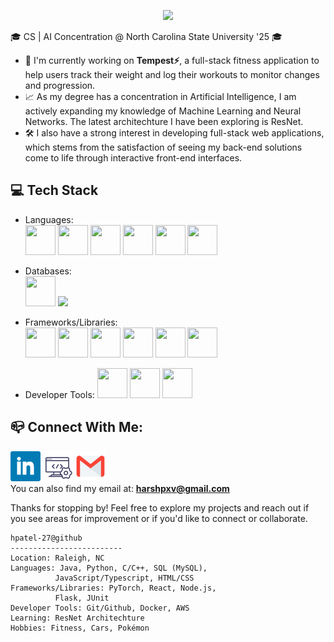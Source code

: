 <p align="center">
  <img src="https://capsule-render.vercel.app/api?type=waving&color=614a9b&height=250&section=header&text=Hi,%20I'm%20Harsh%20Patel!&fontSize=60" />
</p>

🎓 CS | AI Concentration @ North Carolina State University '25 🎓
- 🚧 I'm currently working on <a href="https://github.com/hpatel-27/Tempest-Fitness" style="text-decoration:none; color:inherit;"><b style="text-decoration: none; color: inherit;">Tempest⚡</b></a>, a full-stack fitness application to help users track their weight and log their workouts to monitor changes and progression.
- 📈 As my degree has a concentration in Artificial Intelligence, I am actively expanding my knowledge of Machine Learning and Neural Networks. The latest architechture I have been exploring is ResNet. 
- 🛠️ I also have a strong interest in developing full-stack web applications, which stems from the satisfaction of seeing my back-end solutions come to life through interactive front-end interfaces.
## 💻 Tech Stack
- Languages: \
            <img src="https://cdn.jsdelivr.net/gh/devicons/devicon@latest/icons/java/java-original.svg" width=48 height=48 />
            <img src="https://cdn.jsdelivr.net/gh/devicons/devicon@latest/icons/python/python-original.svg" width=48 height=48 />
            <img src="https://cdn.jsdelivr.net/gh/devicons/devicon@latest/icons/c/c-original.svg" width=48 height=48 />
            <img src="https://cdn.jsdelivr.net/gh/devicons/devicon@latest/icons/javascript/javascript-original.svg" width=48 height=48 />
            <img src="https://cdn.jsdelivr.net/gh/devicons/devicon@latest/icons/html5/html5-original.svg" width=48 height=48 />
            <img src="https://cdn.jsdelivr.net/gh/devicons/devicon@latest/icons/css3/css3-original.svg" width=48 height=48 />
          
- Databases: \
            <img src="https://cdn.jsdelivr.net/gh/devicons/devicon@latest/icons/mysql/mysql-original-wordmark.svg" width=48 height=48 />
            <img src="https://cdn.jsdelivr.net/gh/devicons/devicon@latest/icons/mariadb/mariadb-original-wordmark.svg" />

- Frameworks/Libraries: \
            <img src="https://cdn.jsdelivr.net/gh/devicons/devicon@latest/icons/spring/spring-original.svg" width=48 height=48 />
            <img src="https://cdn.jsdelivr.net/gh/devicons/devicon@latest/icons/react/react-original.svg" width=48 height=48 />
            <img src="https://cdn.jsdelivr.net/gh/devicons/devicon@latest/icons/bootstrap/bootstrap-original.svg" width=48 height=48 />
            <img src="https://cdn.jsdelivr.net/gh/devicons/devicon@latest/icons/pytorch/pytorch-original.svg" width=48 height=48 />
            <img src="https://cdn.jsdelivr.net/gh/devicons/devicon@latest/icons/nodejs/nodejs-original-wordmark.svg" width=48 height=48 />
            <img src="https://cdn.jsdelivr.net/gh/devicons/devicon@latest/icons/junit/junit-plain-wordmark.svg" width=48 height=48 />
          
          
- Developer Tools:
            <img src="https://cdn.jsdelivr.net/gh/devicons/devicon@latest/icons/git/git-original-wordmark.svg" width=48 height=48 />
            <img src="https://cdn.jsdelivr.net/gh/devicons/devicon@latest/icons/docker/docker-original.svg" width=48 height=48 />
            <img src="https://cdn.jsdelivr.net/gh/devicons/devicon@latest/icons/amazonwebservices/amazonwebservices-original-wordmark.svg" width=48 height=48 />
          
## 📪 Connect With Me:
[![LinkedIn](./assets/linkedin_icon.png)](https://www.linkedin.com/in/harsh-patel10/)
[![Portfolio](./assets/website_icon.png)](https://hpatel-27.github.io/)
[![Email](./assets/gmail_icon.png)](mailto:harshpxv@gmail.com) \
You can also find my email at: [**harshpxv@gmail.com**](mailto:harshpxv@gmail.com)

Thanks for stopping by! Feel free to explore my projects and reach out if you see areas for improvement or if you'd like to connect or collaborate.
```
hpatel-27@github
-------------------------
Location: Raleigh, NC
Languages: Java, Python, C/C++, SQL (MySQL),
          JavaScript/Typescript, HTML/CSS
Frameworks/Libraries: PyTorch, React, Node.js,
          Flask, JUnit
Developer Tools: Git/Github, Docker, AWS
Learning: ResNet Architechture
Hobbies: Fitness, Cars, Pokémon
```

